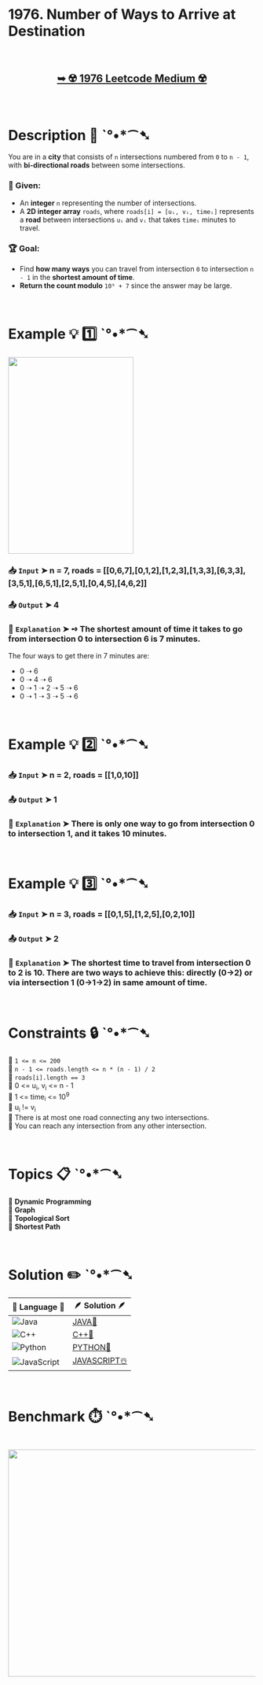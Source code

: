 # 1976. Number of Ways to Arrive at Destination

</br>

<h2 align="center">

<a href="https://leetcode.com/problems/number-of-ways-to-arrive-at-destination/description/?envType=daily-question&envId=2025-03-23"><strong>➥ ☢️ 1976 Leetcode Medium ☢️ </strong></a>
</h2>

</br>

# Description 📜 ˋ°•*⁀➷

You are in a **city** that consists of `n` intersections numbered from `0` to `n - 1`, with **bi-directional roads** between some intersections.

### 🔹 Given:
- An **integer** `n` representing the number of intersections.
- A **2D integer array** `roads`, where `roads[i] = [uᵢ, vᵢ, timeᵢ]` represents a **road** between intersections `uᵢ` and `vᵢ` that takes `timeᵢ` minutes to travel.

### 🏆 Goal:
- Find **how many ways** you can travel from intersection `0` to intersection `n - 1` in the **shortest amount of time**.
- **Return the count modulo** `10⁹ + 7` since the answer may be large.

</br>

# Example 💡 1️⃣ ˋ°•*⁀➷

<img src="https://github.com/user-attachments/assets/8aa18785-a993-4b07-9628-036830fa050b" width="255px" height="400px"/>

  ### 📥 `Input`  ➤ n = 7, roads = [[0,6,7],[0,1,2],[1,2,3],[1,3,3],[6,3,3],[3,5,1],[6,5,1],[2,5,1],[0,4,5],[4,6,2]]

  ### 📤 `Output`  ➤ 4

  ### 🔦 `Explanation`  ➤ ➺ The shortest amount of time it takes to go from intersection 0 to intersection 6 is 7 minutes.
The four ways to get there in 7 minutes are:  
- 0 ➝ 6  
- 0 ➝ 4 ➝ 6  
- 0 ➝ 1 ➝ 2 ➝ 5 ➝ 6  
- 0 ➝ 1 ➝ 3 ➝ 5 ➝ 6  

</br>

# Example 💡 2️⃣ ˋ°•*⁀➷

  ### 📥 `Input` ➤ n = 2, roads = [[1,0,10]]

  ### 📤 `Output`  ➤ 1

  ### 🔦 `Explanation` ➤ There is only one way to go from intersection 0 to intersection 1, and it takes 10 minutes.

</br>

# Example 💡 3️⃣ ˋ°•*⁀➷

  ### 📥 `Input` ➤ n = 3, roads = [[0,1,5],[1,2,5],[0,2,10]]

  ### 📤 `Output`  ➤ 2

  ### 🔦 `Explanation`  ➤  The shortest time to travel from intersection 0 to 2 is 10.  There are two ways to achieve this: directly (0->2) or via intersection 1 (0->1->2) in same amount of time.

</br>

# Constraints 🔒 ˋ°•*⁀➷

🔹 `1 <= n <= 200` </br>
🔹 `n - 1 <= roads.length <= n * (n - 1) / 2` </br>
🔹 `roads[i].length == 3` </br>
🔹 0 <= u<sub>i</sub>, v<sub>i</sub> <= n - 1 </br>
🔹 1 <= time<sub>i</sub> <= 10<sup>9</sup> </br>
🔹 u<sub>i</sub> != v<sub>i</sub> </br>
🔹 There is at most one road connecting any two intersections. </br>
🔹 You can reach any intersection from any other intersection. </br>

</br>

# Topics 📋 ˋ°•*⁀➷

🔸 **Dynamic Programming**  </br>
🔸 **Graph**  </br>
🔸 **Topological Sort**  </br>
🔸 **Shortest Path**  </br>

</br>

# Solution ✏️ ˋ°•*⁀➷

| 📒 Language 📒  | 🪶 Solution 🪶 |
| ------------- | ------------- |
|  ![Java](https://img.shields.io/badge/java-%23ED8B00.svg?style=for-the-badge&logo=openjdk&logoColor=white)  | [JAVA🍁](https://github.com/Prakhar-002/LEETCODE/blob/main/%F0%9F%8D%84%20Daily%20Challenge%202025%20%F0%9F%8D%B3/%F0%9F%94%AC%20Examine%20Thoroughly%20%F0%9F%A7%AC/03%20Mar%20%F0%9F%8C%BC/23%20-%2003%20-%202025%20---%201976.%20Number%20of%20Ways%20to%20Arrive%20at%20Destination%20%E2%98%83%EF%B8%8F%20%F0%9F%8D%81%20%F0%9F%8D%B0%20%F0%9F%8E%B2/%F0%9F%8D%81JAVA%20-%201976.%20Number%20of%20Ways%20to%20Arrive%20at%20Destination.java) |
|  ![C++](https://img.shields.io/badge/c++-%2300599C.svg?style=for-the-badge&logo=c%2B%2B&logoColor=white)  | [C++🎲](https://github.com/Prakhar-002/LEETCODE/blob/main/%F0%9F%8D%84%20Daily%20Challenge%202025%20%F0%9F%8D%B3/%F0%9F%94%AC%20Examine%20Thoroughly%20%F0%9F%A7%AC/03%20Mar%20%F0%9F%8C%BC/23%20-%2003%20-%202025%20---%201976.%20Number%20of%20Ways%20to%20Arrive%20at%20Destination%20%E2%98%83%EF%B8%8F%20%F0%9F%8D%81%20%F0%9F%8D%B0%20%F0%9F%8E%B2/%F0%9F%8E%B2CPP%20-%201976.%20Number%20of%20Ways%20to%20Arrive%20at%20Destination.cpp)  |
|  ![Python](https://img.shields.io/badge/python-3670A0?style=for-the-badge&logo=python&logoColor=ffdd54)    | [PYTHON🍰](https://github.com/Prakhar-002/LEETCODE/blob/main/%F0%9F%8D%84%20Daily%20Challenge%202025%20%F0%9F%8D%B3/%F0%9F%94%AC%20Examine%20Thoroughly%20%F0%9F%A7%AC/03%20Mar%20%F0%9F%8C%BC/23%20-%2003%20-%202025%20---%201976.%20Number%20of%20Ways%20to%20Arrive%20at%20Destination%20%E2%98%83%EF%B8%8F%20%F0%9F%8D%81%20%F0%9F%8D%B0%20%F0%9F%8E%B2/%F0%9F%8D%B0PYTHON%20-%201976.%20Number%20of%20Ways%20to%20Arrive%20at%20Destination.py) |
| ![JavaScript](https://img.shields.io/badge/javascript-%23323330.svg?style=for-the-badge&logo=javascript&logoColor=%23F7DF1E)   | [JAVASCRIPT☃️](https://github.com/Prakhar-002/LEETCODE/blob/main/%F0%9F%8D%84%20Daily%20Challenge%202025%20%F0%9F%8D%B3/%F0%9F%94%AC%20Examine%20Thoroughly%20%F0%9F%A7%AC/03%20Mar%20%F0%9F%8C%BC/23%20-%2003%20-%202025%20---%201976.%20Number%20of%20Ways%20to%20Arrive%20at%20Destination%20%E2%98%83%EF%B8%8F%20%F0%9F%8D%81%20%F0%9F%8D%B0%20%F0%9F%8E%B2/%E2%98%83%EF%B8%8FJAVASCRIPT%20-%201976.%20Number%20of%20Ways%20to%20Arrive%20at%20Destination.js) |

</br>

# Benchmark ⏱️ ˋ°•*⁀➷

<h1  align="center" >

<img src ="" width = "700px" height="462px" />

</h1>
